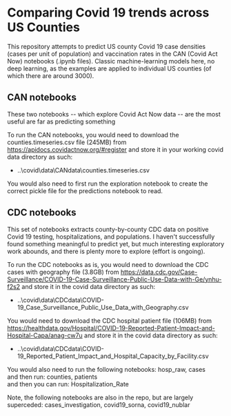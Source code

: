 # Comparing Covid 19 trends across US Counties
This repository attempts to predict US county Covid 19 case densities (cases per unit of population) and vaccination rates in the CAN (Covid Act Now) notebooks (.ipynb files). Classic machine-learning models here, no deep learning, as the examples are applied to individual US counties (of which there are around 3000).

## CAN notebooks
These two notebooks -- which explore Covid Act Now data -- are the most useful are far as predicting something

To run the CAN notebooks, you would need to download the counties.timeseries.csv file (245MB) from https://apidocs.covidactnow.org/#register and store it in your working covid data directory as such:  
- ..\covid\data\CANdata\counties.timeseries.csv

You would also need to first run the exploration notebook to create the correct pickle file for the predictions notebook to read.

## CDC notebooks
This set of notebooks extracts county-by-county CDC data on positive Covid 19 testing, hospitalizations, and populations. I haven't successfully found something meaningful to predict yet, but much interesting exploratory work abounds, and there is plenty more to explore (effort is ongoing).  

To run the CDC notebooks as is, you would need to download the CDC cases with geography file (3.8GB) from https://data.cdc.gov/Case-Surveillance/COVID-19-Case-Surveillance-Public-Use-Data-with-Ge/ynhu-f2s2 and store it in the covid data directory as such:  
- ..\covid\data\CDCdata\COVID-19_Case_Surveillance_Public_Use_Data_with_Geography.csv

You would need to download the CDC hospital patient file (106MB) from https://healthdata.gov/Hospital/COVID-19-Reported-Patient-Impact-and-Hospital-Capa/anag-cw7u and store it in the covid data directory as such:  
- ..\covid\data\CDCdata\COVID-19_Reported_Patient_Impact_and_Hospital_Capacity_by_Facility.csv

You would also need to run the following notebooks: hosp_raw, cases  
and then run: counties, patients  
and then you can run: Hospitalization_Rate

Note, the following notebooks are also in the repo, but are largely superceded: cases_investigation, covid19_sorna, covid19_nublar
